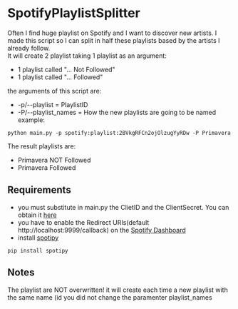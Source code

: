 # SpotifyPlaylistSplitter

Often I find huge playlist on Spotify and I want to discover new artists. I made this script so I can split in half these playlists based by the artists I already follow.<br />
It will create 2 playlist taking 1 playlist as an argument:
- 1 playlist called "... Not Followed"
- 1 playlist called "... Followed"

the arguments of this script are:
* -p/--playlist = PlaylistID
* -P/--playlist_names = How the new playlists are going to be named
example:<br />
```
python main.py -p spotify:playlist:2BVkgRFCn2ojOlzugYyRDw -P Primavera
```
The result playlists are:
* Primavera NOT Followed
* Primavera Followed
## Requirements<br />
* you must substitute in main.py the ClietID and the ClientSecret. You can obtain it [here](https://developer.spotify.com/documentation/web-api/quick-start/)
* you have to enable the Redirect URIs(default http://localhost:9999/callback) on the [Spotify Dashboard](https://developer.spotify.com/dashboard/applications)
* install [spotipy](https://github.com/plamere/spotipy)</br>
```
pip install spotipy
```
## Notes <br />
The playlist are NOT overwritten! it will create each time a new playlist with the same name (id you did not change the paramenter playlist_names

